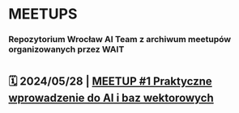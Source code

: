 # MEETUPS
### Repozytorium Wrocław AI Team z archiwum meetupów organizowanych przez WAIT

#

## 🗓️ 2024/05/28 | [MEETUP #1 Praktyczne wprowadzenie do AI i baz wektorowych](https://github.com/wait-wro/meetups/blob/main/meetups/001Meetup.md)
